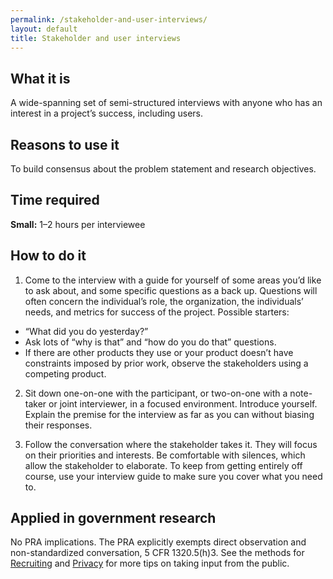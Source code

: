 ```yaml
---
permalink: /stakeholder-and-user-interviews/
layout: default
title: Stakeholder and user interviews
---
```


## What it is

A wide-spanning set of semi-structured interviews with anyone who has an interest in a project’s success, including users.

## Reasons to use it

To build consensus about the problem statement and research objectives.

## Time required

**Small:** 1–2 hours per interviewee

## How to do it

1. Come to the interview with a guide for yourself of some areas you’d like to ask about, and some specific questions as a back up. Questions will often concern the individual’s role, the organization, the individuals’ needs, and metrics for success of the project. Possible starters:
 - &ldquo;What did you do yesterday?&rdquo;
 - Ask lots of &ldquo;why is that&rdquo; and &ldquo;how do you do that&rdquo; questions.
 - If there are other products they use or your product doesn’t have constraints imposed by prior work, observe the stakeholders using a competing product.

2. Sit down one-on-one with the participant, or two-on-one with a note-taker or joint interviewer, in a focused environment. Introduce yourself. Explain the premise for the interview as far as you can without biasing their responses.

3. Follow the conversation where the stakeholder takes it. They will focus on their priorities and interests. Be comfortable with silences, which allow the stakeholder to elaborate. To keep from getting entirely off course, use your interview guide to make sure you cover what you need to.

## Applied in government research

No PRA implications. The PRA explicitly exempts direct observation and non-standardized conversation, 5 CFR 1320.5(h)3. See the methods for [Recruiting](../recruiting/) and [Privacy](../privacy/) for more tips on taking input from the public.

